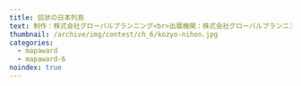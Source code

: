 ```yaml
---
title: 弧状の日本列島
text: 制作：株式会社グローバルプランニング<br>出展機関：株式会社グローバルプランニング
thumbnail: /archive/img/contest/ch_6/kozyo-nihon.jpg
categories:
  - mapaward
  - mapaward-6
noindex: true
---
```

